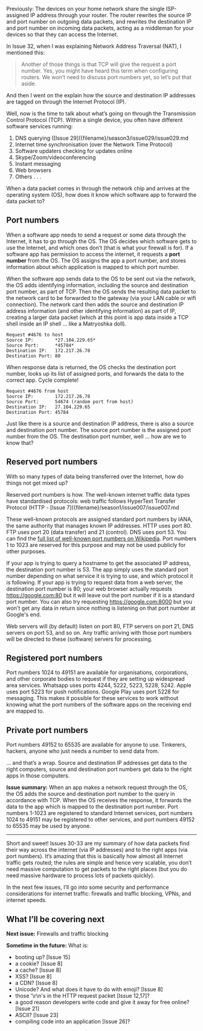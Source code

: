 Previously: The devices on your home network share the single ISP-assigned IP address through your router. The router rewrites the source IP and port number on outgoing data packets, and rewrites the destination IP and port number on incoming data packets, acting as a middleman for your devices so that they can access the Internet.

In Issue 32, when I was explaining Network Address Traversal (NAT), I mentioned this:

> Another of those things is that TCP will give the request a port number. Yes, you might have heard this term when configuring routers. We won’t need to discuss port numbers yet, so let’s put that aside.

And then I went on the explain how the source and destination IP addresses are tagged on through the Internet Protocol (IP).

Well, now is the time to talk about what’s going on through the Transmission Control Protocol (TCP). Within a single device, you often have different software services running:

1. DNS querying ([Issue 29]({filename}/season3/issue029/issue029.md
2. Internet time synchronisation (over the Network Time Protocol)
3. Software updaters checking for updates online
4. Skype/Zoom/videoconferencing
5. Instant messaging
6. Web browsers
7. Others . . .

When a data packet comes in through the network chip and arrives at the operating system (OS), how does it know which software app to forward the data packet to?

## Port numbers

When a software app needs to send a request or some data through the Internet, it has to go through the OS. The OS decides which software gets to use the Internet, and which ones don’t (that is what your firewall is for). If a software app has permission to access the internet, it requests a **port number** from the OS. The OS assigns the app a port number, and stores information about which application is mapped to which port number.

When the software app sends data to the OS to be sent out via the network, the OS adds identifying information, including the source and destination port number, as part of TCP. Then the OS sends the resulting data packet to the network card to be forwarded to the gateway (via your LAN cable or wifi connection). The network card then adds the source and destination IP address information (and other identifying information) as part of IP, creating a larger data packet (which at this point is app data inside a TCP shell inside an IP shell ... like a Matryoshka doll).

```
Request #4676 to host
Source IP:        *27.104.229.65*
Source Port:      *45784*
Destination IP:   172.217.26.78
Destination Port: 80
```

When response data is returned, the OS checks the destination port number, looks up its list of assigned ports, and forwards the data to the correct app. Cycle complete!

```
Request #4676 from host
Source IP:        172.217.26.78
Source Port:      54674 (random port from host)
Destination IP:   27.104.229.65
Destination Port: 45784
```

Just like there is a source and destination IP address, there is also a source and destination port number. The source port number is the assigned port number from the OS. The destination port number, well ... how are we to know that?

## Reserved port numbers

With so many types of data being transferred over the Internet, how do things not get mixed up?

Reserved port numbers is how. The well-known internet traffic data types have standardised protocols: web traffic follows HyperText Transfer Protocol (HTTP - [Issue 7]({filename}/season1/issue007/issue007.md

These well-known protocols are assigned standard port numbers by IANA, the same authority that manages known IP addresses. HTTP uses port 80. FTP uses port 20 (data transfer) and 21 (control). DNS uses port 53. You can find the [full list of well-known port numbers on Wikipedia](https://en.wikipedia.org/wiki/List_of_TCP_and_UDP_port_numbers). Port numbers 1 to 1023 are reserved for this purpose and may not be used publicly for other purposes.

If your app is trying to query a hostname to get the associated IP address, the destination port number is 53. The app simply uses the standard port number depending on what service it is trying to use, and which protocol it is following. If your app is trying to request data from a web server, the destination port number is 80; your web browser actually requests https://google.com:80 but it will leave out the port number if it is a standard port number. You can also try requesting https://google.com:8000 but you won't get any data in return since nothing is listening on that port number at Google's end.

Web servers will (by default) listen on port 80, FTP servers on port 21, DNS servers on port 53, and so on. Any traffic arriving with those port numbers will be directed to these (software) servers for processing.

## Registered port numbers

Port numbers 1024 to 49151 are available for organisations, corporations, and other corporate bodies to request if they are setting up widespread area services. Whatsapp uses ports 4244, 5222, 5223, 5228, 5242. Apple uses port 5223 for push notifications. Google Play uses port 5228 for messaging. This makes it possible for these services to work without knowing what the port numbers of the software apps on the receiving end are mapped to.

## Private port numbers

Port numbers 49152 to 65535 are available for anyone to use. Tinkerers, hackers, anyone who just needs a number to send data from.

... and that’s a wrap. Source and destination IP addresses get data to the right computers, source and destination port numbers get data to the right apps in those computers.

**Issue summary:** When an app makes a network request through the OS, the OS adds the source and destination port number to the query in accordance with TCP. When the OS receives the response, it forwards the data to the app which is mapped to the destination port number. Port numbers 1-1023 are registered to standard Internet services, port numbers 1024 to 49151 may be registered to other services, and port numbers 49152 to 65535 may be used by anyone.

-----

Short and sweet! Issues 30-33 are my summary of how data packets find their way across the internet (via IP addresses) and to the right apps (via port numbers). It’s amazing that this is basically how almost all Internet traffic gets routed; the rules are simple and hence very scalable, you don’t need massive computation to get packets to the right places (but you do need massive hardware to process lots of packets quickly).

In the next few issues, I’ll go into some security and performance considerations for internet traffic: firewalls and traffic blocking, VPNs, and internet speeds.

## What I’ll be covering next

**Next issue:** Firewalls and traffic blocking

**Sometime in the future:** What is:

- booting up? [Issue 15]
- a cookie? [Issue 8]
- a cache? [Issue 8]
- XSS? [Issue 8]
- a CDN? [Issue 8]
- Unicode? And what does it have to do with emoji? [Issue 8]
- those '\r\n's in the HTTP request packet [Issue 12,17]?
- a good reason developers write code and give it away for free online? [Issue 21]
- ASCII? [Issue 23]
- compiling code into an application [Issue 26]?
